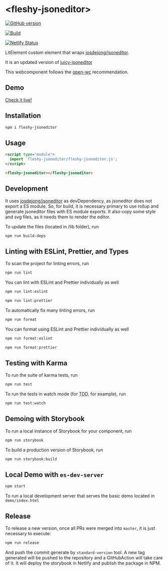 # \<fleshy-jsoneditor>

[![GitHub version](https://badge.fury.io/gh/trystan2k%2Ffleshy-jsoneditor.svg)](https://badge.fury.io/gh/trystan2k%2Ffleshy-jsoneditor)

[![Build](https://github.com/trystan2k/fleshy-jsoneditor/workflows/Build-CI/badge.svg)](https://github.com/trystan2k/fleshy-jsoneditor/actions)

[![Netlify Status](https://api.netlify.com/api/v1/badges/ec50add2-cd3d-403b-97c8-886c658803f2/deploy-status)](https://fleshy-jsoneditor.netlify.app)

LitElement custom element that wraps [josdejong/jsoneditor](http://github.com/josdejong/jsoneditor).

It is an updated version of [juicy-jsoneditor](https://github.com/Juicy/juicy-jsoneditor)

This webcomponent follows the [open-wc](https://github.com/open-wc/open-wc) recommendation.

## Demo

[Check it live!](https://fleshy-jsoneditor.netlify.app/)

## Installation

```bash
npm i fleshy-jsoneditor
```

## Usage

```html
<script type="module">
  import 'fleshy-jsoneditor/fleshy-jsoneditor.js';
</script>

<fleshy-jsoneditor></fleshy-jsoneditor>
```

## Development

It uses [josdejong/jsoneditor](http://github.com/josdejong/jsoneditor) as devDependency, as jsoneditor does not export a ES module. So, for build, it is necessary primary to use rollup and generate jsoneditor files with ES module exports. It also copy some style and svg files, as it needs them to render the editor.

To update the files (located in /lib folder), run

```bash
npm run build-deps
```

## Linting with ESLint, Prettier, and Types

To scan the project for linting errors, run

```bash
npm run lint
```

You can lint with ESLint and Prettier individually as well

```bash
npm run lint:eslint
```

```bash
npm run lint:prettier
```

To automatically fix many linting errors, run

```bash
npm run format
```

You can format using ESLint and Prettier individually as well

```bash
npm run format:eslint
```

```bash
npm run format:prettier
```

## Testing with Karma

To run the suite of karma tests, run

```bash
npm run test
```

To run the tests in watch mode (for <abbr title="test driven development">TDD</abbr>, for example), run

```bash
npm run test:watch
```

## Demoing with Storybook

To run a local instance of Storybook for your component, run

```bash
npm run storybook
```

To build a production version of Storybook, run

```bash
npm run storybook:build
```

## Local Demo with `es-dev-server`

```bash
npm start
```

To run a local development server that serves the basic demo located in `demo/index.html`

## Release

To release a new version, once all PRs were merged into `master`, it is just necessary to execute:

```bash
npm run release
```

And push the commit generate by `standard-version` tool. A new tag generated will be pushed to the repository
and a GitHubAction will take care of it. It will deploy the storybook in Netlify and publish the package in NPM.
